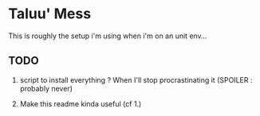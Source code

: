 Taluu' Mess
===========
This is roughly the setup i'm using when i'm on an unit env…

TODO
----
1. script to install everything ? When I'll stop procrastinating it (SPOILER :
  probably never)

2. Make this readme kinda useful (cf 1.)

